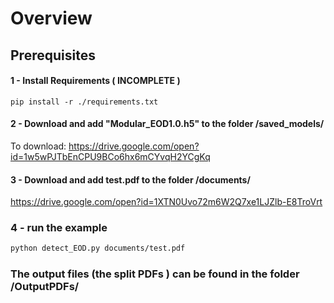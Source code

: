 # Overview


## Prerequisites

#### 1 - Install Requirements  ( INCOMPLETE )
```
pip install -r ./requirements.txt   

```

#### 2 - Download and add "Modular_EOD1.0.h5" to the folder /saved_models/

To download: https://drive.google.com/open?id=1w5wPJTbEnCPU9BCo6hx6mCYvqH2YCgKq


#### 3 - Download and add test.pdf to the folder /documents/ 

https://drive.google.com/open?id=1XTN0Uvo72m6W2Q7xe1LJZlb-E8TroVrt

### 4 - run the example

```bash
python detect_EOD.py documents/test.pdf
```

### The output files (the split PDFs ) can be found in the folder /OutputPDFs/

